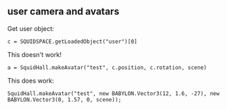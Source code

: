 ## user camera and avatars

Get user object:

    c = SQUIDSPACE.getLoadedObject("user")[0]

This doesn't work! 

    a = SquidHall.makeAvatar("test", c.position, c.rotation, scene)

This does work:

    SquidHall.makeAvatar("test", new BABYLON.Vector3(12, 1.6, -27), new BABYLON.Vector3(0, 1.57, 0, scene));